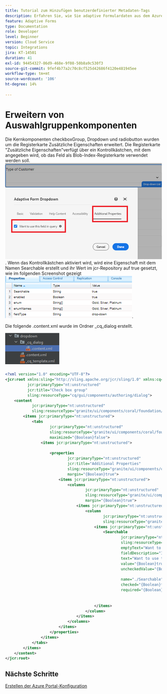 ```yaml
---
title: Tutorial zum Hinzufügen benutzerdefinierter Metadaten-Tags
description: Erfahren Sie, wie Sie adaptive Formulardaten aus dem Azure Storage-Konto speichern und abrufen.
feature: Adaptive Forms
type: Documentation
role: Developer
level: Beginner
version: Cloud Service
topic: Integrations
jira: KT-14501
duration: 41
exl-id: 94454327-86d9-468e-9f08-50b8a9c530f3
source-git-commit: 9fef4b77a2c70c8cf525d42686f4120e481945ee
workflow-type: tm+mt
source-wordcount: '106'
ht-degree: 14%

---
```


# Erweitern von Auswahlgruppenkomponenten

Die Kernkomponenten checkboxGroup, Dropdown und radiobutton wurden um die Registerkarte Zusätzliche Eigenschaften erweitert. Die Registerkarte &quot;Zusätzliche Eigenschaften&quot;verfügt über ein Kontrollkästchen, mit dem angegeben wird, ob das Feld als Blob-Index-Registerkarte verwendet werden soll.
![additonal-properties](assets/drop-down-additonal-properties.png). Wenn das Kontrollkästchen aktiviert wird, wird eine Eigenschaft mit dem Namen Searchable erstellt und ihr Wert im jcr-Repository auf true gesetzt, wie im folgenden Screenshot gezeigt
![durchsuchbar](assets/searchable-true.png).

Die folgende .content.xml wurde im Ordner _cq_dialog erstellt.

![Dropdown-Projekt-Ansicht](assets/drop-down-project-view.png)

```xml
<?xml version="1.0" encoding="UTF-8"?>
<jcr:root xmlns:sling="http://sling.apache.org/jcr/sling/1.0" xmlns:cq="http://www.day.com/jcr/cq/1.0" xmlns:jcr="http://www.jcp.org/jcr/1.0" xmlns:nt="http://www.jcp.org/jcr/nt/1.0"
          jcr:primaryType="nt:unstructured"
          jcr:title="Check box group"
          sling:resourceType="cq/gui/components/authoring/dialog">
    <content
            jcr:primaryType="nt:unstructured"
            sling:resourceType="granite/ui/components/coral/foundation/container">
        <items jcr:primaryType="nt:unstructured">
            <tabs
                    jcr:primaryType="nt:unstructured"
                    sling:resourceType="granite/ui/components/coral/foundation/tabs"
                    maximized="{Boolean}false">
                <items jcr:primaryType="nt:unstructured">

                    <properties
                            jcr:primaryType="nt:unstructured"
                            jcr:title="Additional Properties"
                            sling:resourceType="granite/ui/components/coral/foundation/container"
                            margin="{Boolean}true">
                        <items jcr:primaryType="nt:unstructured">
                            <columns
                                    jcr:primaryType="nt:unstructured"
                                    sling:resourceType="granite/ui/components/coral/foundation/fixedcolumns"
                                    margin="{Boolean}true">
                                <items jcr:primaryType="nt:unstructured">
                                    <column
                                            jcr:primaryType="nt:unstructured"
                                            sling:resourceType="granite/ui/components/coral/foundation/container">
                                        <items jcr:primaryType="nt:unstructured">
                                            <Searchable
                                                    jcr:primaryType="nt:unstructured"
                                                    sling:resourceType="granite/ui/components/coral/foundation/form/checkbox"
                                                    emptyText="Want to include in search?"
                                                    fieldDescription="Indicate if you want to use in search"
                                                    text="Want to use this field in query"
                                                    value="{Boolean}true"
                                                    uncheckedValue="{Boolean}false"

                                                    name="./Searchable"
                                                    checked="{Boolean}false"
                                                    required="{Boolean}false"/>


                                        </items>
                                    </column>
                                </items>
                            </columns>
                        </items>
                    </properties>
                </items>
            </tabs>
        </items>
    </content>
</jcr:root>
```

## Nächste Schritte

[Erstellen der Azure Portal-Konfiguration](./create-osgi-configuration.md)
